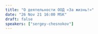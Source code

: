 ```yaml
---
title: "О деятельности ООД «За жизнь!»"
date: "26 Nov 21 16:00 MSK"
draft: false
speakers: ["sergey-chesnokov"]
---
```

